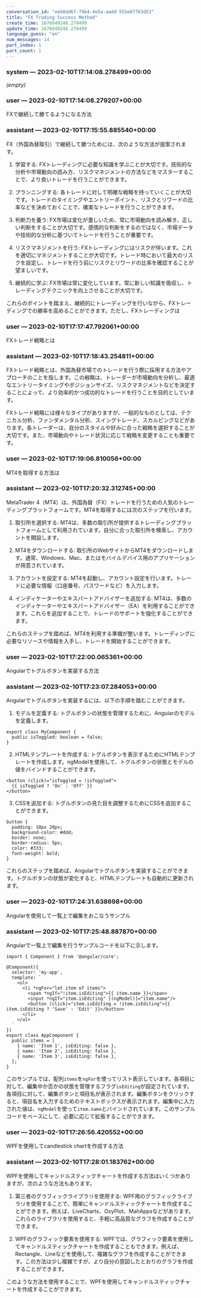 ```yaml
---
conversation_id: "eeb0dd67-79b4-4e5a-aadd-555e87763d53"
title: "FX Trading Success Method"
create_time: 1676049248.278499
update_time: 1676049248.278499
language_guess: "en"
num_messages: 14
part_index: 1
part_count: 1
---
```


### system — 2023-02-10T17:14:08.278499+00:00

_(empty)_

### user — 2023-02-10T17:14:08.279207+00:00

FXで継続して勝てるようになる方法

### assistant — 2023-02-10T17:15:55.885540+00:00

FX（外国為替取引）で継続して勝つためには、次のような方法が提案されます。

1. 学習する: FXトレーディングに必要な知識を学ぶことが大切です。技術的な分析や市場動向の読み方、リスクマネジメントの方法などをマスターすることで、より良いトレードを行うことができます。

2. プランニングする: 各トレードに対して明確な戦略を持っていくことが大切です。トレードのタイミングやエントリーポイント、リスクとリワードの比率などを決めておくことで、確実なトレードを行うことができます。

3. 判断力を養う: FX市場は変化が激しいため、常に市場動向を読み解き、正しい判断をすることが大切です。感情的な判断をするのではなく、市場データや技術的な分析に基づいてトレードを行うことが重要です。

4. リスクマネジメントを行う: FXトレーディングにはリスクが伴います。これを適切にマネジメントすることが大切です。トレード時において最大のリスクを設定し、トレードを行う前にリスクとリワードの比率を確認することが望ましいです。

5. 継続的に学ぶ: FX市場は常に変化しています。常に新しい知識を吸収し、トレーディングテクニックを向上させることが大切です。

これらのポイントを踏まえ、継続的にトレーディングを行いながら、FXトレーディングでの勝率を高めることができます。ただし、FXトレーディングは

### user — 2023-02-10T17:17:47.792061+00:00

FXトレード戦略とは

### assistant — 2023-02-10T17:18:43.254811+00:00

FXトレード戦略とは、外国為替市場でのトレードを行う際に採用する方法やアプローチのことを指します。この戦略は、トレーダーが市場動向を分析し、最適なエントリータイミングやポジションサイズ、リスクマネジメントなどを決定することによって、より効率的かつ成功的なトレードを行うことを目的としています。

FXトレード戦略には様々なタイプがありますが、一般的なものとしては、テクニカル分析、ファンダメンタル分析、スイングトレード、スカルピングなどがあります。各トレーダーは、自分のスタイルや好みに合った戦略を選択することが大切です。また、市場動向やトレード状況に応じて戦略を変更することも重要です。

### user — 2023-02-10T17:19:06.810056+00:00

MT4を取得する方法は

### assistant — 2023-02-10T17:20:32.312745+00:00

MetaTrader 4（MT4）は、外国為替（FX）トレードを行うための人気のトレーディングプラットフォームです。MT4を取得するには次のステップを行います。

1. 取引所を選択する: MT4は、多数の取引所が提供するトレーディングプラットフォームとして利用されています。自分に合った取引所を検索し、アカウントを開設します。

2. MT4をダウンロードする: 取引所のWebサイトからMT4をダウンロードします。通常、Windows、Mac、またはモバイルデバイス用のアプリケーションが用意されています。

3. アカウントを設定する: MT4を起動し、アカウント設定を行います。トレードに必要な情報（口座番号、パスワードなど）を入力します。

4. インディケーターやエキスパートアドバイザーを追加する: MT4は、多数のインディケーターやエキスパートアドバイザー（EA）を利用することができます。これらを追加することで、トレードのサポートを強化することができます。

これらのステップを踏めば、MT4を利用する準備が整います。トレーディングに必要なリソースや情報を入手し、トレードを開始することができます。

### user — 2023-02-10T17:22:00.065361+00:00

Angularでトグルボタンを実装する方法

### assistant — 2023-02-10T17:23:07.284053+00:00

Angularでトグルボタンを実装するには、以下の手順を踏むことができます。

1. モデルを定義する: トグルボタンの状態を管理するために、Angularのモデルを定義します。

```
export class MyComponent {
  public isToggled: boolean = false;
}
```

2. HTMLテンプレートを作成する: トグルボタンを表示するためにHTMLテンプレートを作成します。ngModelを使用して、トグルボタンの状態とモデルの値をバインドすることができます。

```
<button (click)="isToggled = !isToggled">
  {{ isToggled ? 'On' : 'Off' }}
</button>
```

3. CSSを追加する: トグルボタンの見た目を調整するためにCSSを追加することができます。

```
button {
  padding: 10px 20px;
  background-color: #ddd;
  border: none;
  border-radius: 5px;
  color: #333;
  font-weight: bold;
}
```

これらのステップを踏めば、Angularでトグルボタンを実装することができます。トグルボタンの状態が変化すると、HTMLテンプレートも自動的に更新されます。

### user — 2023-02-10T17:24:31.638698+00:00

Angularを使用して一覧上で編集をおこなうサンプル

### assistant — 2023-02-10T17:25:48.887870+00:00

Angularで一覧上で編集を行うサンプルコードを以下に示します。

```
import { Component } from '@angular/core';

@Component({
  selector: 'my-app',
  template: `
    <ul>
      <li *ngFor="let item of items">
        <span *ngIf="!item.isEditing">{{ item.name }}</span>
        <input *ngIf="item.isEditing" [(ngModel)]="item.name"/>
        <button (click)="item.isEditing = !item.isEditing">{{ item.isEditing ? 'Save' : 'Edit' }}</button>
      </li>
    </ul>
  `
})
export class AppComponent {
  public items = [
    { name: 'Item 1', isEditing: false },
    { name: 'Item 2', isEditing: false },
    { name: 'Item 3', isEditing: false },
  ];
}
```

このサンプルでは、配列`items`を`ngFor`を使ってリスト表示しています。各項目に対して、編集中か否かの状態を管理するフラグ`isEditing`が設定されています。各項目に対して、編集ボタンと項目名が表示されます。編集ボタンをクリックすると、項目名を入力するためのテキストボックスが表示されます。編集中に入力された値は、`ngModel`を使って`item.name`とバインドされています。このサンプルコードをベースにして、必要に応じて拡張することができます。

### user — 2023-02-10T17:26:56.420552+00:00

WPFを使用してcandlestick chartを作成する方法

### assistant — 2023-02-10T17:28:01.183762+00:00

WPFを使用してキャンドルスティックチャートを作成する方法はいくつかありますが、次のような方法もあります。

1. 第三者のグラフィックライブラリを使用する: WPF用のグラフィックライブラリを使用することで、簡単にキャンドルスティックチャートを作成することができます。例えば、LiveCharts、OxyPlot、MahAppsなどがあります。これらのライブラリを使用すると、手軽に高品質なグラフを作成することができます。

2. WPFのグラフィック要素を使用する: WPFでは、グラフィック要素を使用してキャンドルスティックチャートを作成することもできます。例えば、Rectangle、Lineなどを使用して、複雑なグラフを作成することができます。この方法は少し複雑ですが、より自分の意図したとおりのグラフを作成することができます。

このような方法を使用することで、WPFを使用してキャンドルスティックチャートを作成することができます。
